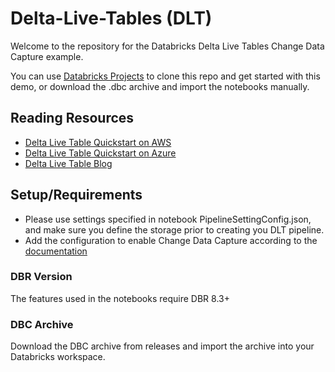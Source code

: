# Delta-Live-Tables (DLT)

Welcome to the repository for the Databricks Delta Live Tables Change Data Capture example.

You can use [Databricks Projects](https://docs.databricks.com/repos.html) to clone this repo and get started with this demo, or download the .dbc archive and import the notebooks manually.

## Reading Resources

* [Delta Live Table Quickstart on AWS](https://docs.databricks.com/data-engineering/delta-live-tables/delta-live-tables-quickstart.html)
* [Delta Live Table Quickstart on Azure](https://docs.microsoft.com/en-us/azure/databricks/data-engineering/delta-live-tables/delta-live-tables-quickstart)
* [Delta Live Table Blog](https://databricks.com/discover/pages/getting-started-with-delta-live-tables)

## Setup/Requirements

- Please use settings specified in notebook PipelineSettingConfig.json, and make sure you define the storage prior to creating you DLT pipeline.
- Add the configuration to enable Change Data Capture according to the [documentation](https://docs.databricks.com/data-engineering/delta-live-tables/delta-live-tables-cdc.html#requirements)

### DBR Version
The features used in the notebooks require DBR 8.3+

### DBC Archive
Download the DBC archive from releases and import the archive into your Databricks workspace.


